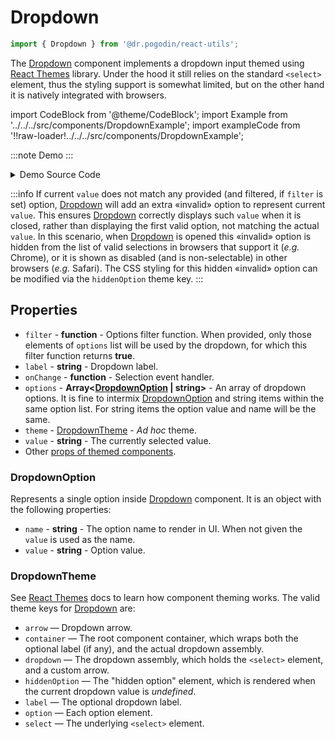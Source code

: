 # Dropdown

```jsx
import { Dropdown } from '@dr.pogodin/react-utils';
```

The [Dropdown] component implements a dropdown input themed using [React Themes]
library. Under the hood it still relies on the standard `<select>` element, thus
the styling support is somewhat limited, but on the other hand it is natively
integrated with browsers.

import CodeBlock from '@theme/CodeBlock';
import Example from '../../../src/components/DropdownExample';
import exampleCode from '!!raw-loader!../../../src/components/DropdownExample';

:::note Demo
<Example />
:::

<details>
  <summary>Demo Source Code</summary>

  <CodeBlock className="language-jsx">{exampleCode}</CodeBlock>
</details>

:::info
If current `value` does not match any provided (and filtered, if `filter` is set)
option, [Dropdown] will add an extra &laquo;invalid&raquo; option to represent
current `value`. This ensures [Dropdown] correctly displays such `value` when it
is closed, rather than displaying the first valid option, not matching the actual
`value`. In this scenario, when [Dropdown] is opened this &laquo;invalid&raquo;
option is hidden from the list of valid selections in browsers that support it
(_e.g._ Chrome), or it is shown as disabled (and is non-selectable) in other
browsers (_e.g._ Safari). The CSS styling for this hidden &laquo;invalid&raquo;
option can be modified via the `hiddenOption` theme key.
:::

## Properties
- `filter` - **function** - Options filter function. When provided, only those
  elements of `options` list will be used by the dropdown, for which this filter
  function returns **true**.
- `label` - **string** - Dropdown label.
- `onChange` - **function** - Selection event handler.
- `options` - **Array&lt;[DropdownOption] | string&gt;** - An array of dropdown
  options. It is fine to intermix [DropdownOption] and string items within
  the same option list. For string items the option value and name will be
  the same.
- `theme` - [DropdownTheme] - _Ad hoc_ theme.
- `value` - **string** - The currently selected value.
- Other [props of themed components](https://www.npmjs.com/package/@dr.pogodin/react-themes#themed-component-properties).

### DropdownOption
Represents a single option inside [Dropdown] component. It is an object with
the following properties:
- `name` - **string** - The option name to render in UI. When not given
  the `value` is used as the name.
- `value` - **string** - Option value.

### DropdownTheme

See [React Themes] docs to learn how component theming works. The valid theme
keys for [Dropdown] are:
- `arrow` &mdash; Dropdown arrow.
- `container` &mdash; The root component container, which wraps both
  the optional label (if any), and the actual dropdown assembly.
- `dropdown` &mdash; The dropdown assembly, which holds the `<select>` element,
  and a&nbsp;custom arrow.
- `hiddenOption` &mdash; The "hidden option" element, which is rendered when
  the current dropdown value is _undefined_.
- `label` &mdash; The optional dropdown label.
- `option` &mdash; Each option element.
- `select` &mdash; The underlying `<select>` element.

[Dropdown]: /docs/api/components/dropdown
[DropdownOption]: #dropdownoption
[DropdownTheme]: #dropdowntheme
[React Themes]: https://dr.pogodin.studio/docs/react-themes
